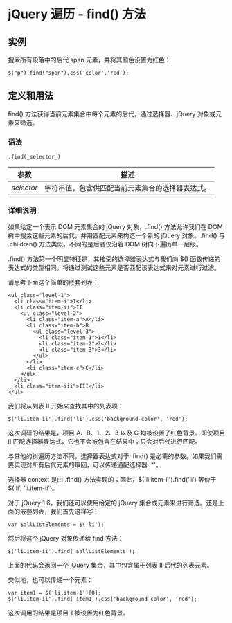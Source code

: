 # jQuery 遍历 - find() 方法



## 实例

搜索所有段落中的后代 span 元素，并将其颜色设置为红色：

```
$("p").find("span").css('color','red');

```

## 定义和用法

find() 方法获得当前元素集合中每个元素的后代，通过选择器、jQuery 对象或元素来筛选。

### 语法

```
.find(_selector_)
```

| 参数 | 描述 |
| --- | --- |
| _selector_ | 字符串值，包含供匹配当前元素集合的选择器表达式。 |

### 详细说明

如果给定一个表示 DOM 元素集合的 jQuery 对象，.find() 方法允许我们在 DOM 树中搜索这些元素的后代，并用匹配元素来构造一个新的 jQuery 对象。.find() 与 .children() 方法类似，不同的是后者仅沿着 DOM 树向下遍历单一层级。

.find() 方法第一个明显特征是，其接受的选择器表达式与我们向 $() 函数传递的表达式的类型相同。将通过测试这些元素是否匹配该表达式来对元素进行过滤。

请思考下面这个简单的嵌套列表：

```
<ul class="level-1">
  <li class="item-i">I</li>
  <li class="item-ii">II
    <ul class="level-2">
      <li class="item-a">A</li>
      <li class="item-b">B
        <ul class="level-3">
          <li class="item-1">1</li>
          <li class="item-2">2</li>
          <li class="item-3">3</li>
        </ul>
      </li>
      <li class="item-c">C</li>
    </ul>
  </li>
  <li class="item-iii">III</li>
</ul>

```

我们将从列表 II 开始来查找其中的列表项：

```
$('li.item-ii').find('li').css('background-color', 'red');
```

这次调研的结果是，项目 A、B、1、2、3 以及 C 均被设置了红色背景。即使项目 II 匹配选择器表达式，它也不会被包含在结果中；只会对后代进行匹配。

与其他的树遍历方法不同，选择器表达式对于 .find() 是必需的参数。如果我们需要实现对所有后代元素的取回，可以传递通配选择器 '*'。

选择器 context 是由 .find() 方法实现的；因此，$('li.item-ii').find('li') 等价于 $('li', 'li.item-ii')。

对于 jQuery 1.6，我们还可以使用给定的 jQuery 集合或元素来进行筛选。还是上面的嵌套列表，我们首先这样写：

```
var $allListElements = $('li');
```

然后将这个 jQuery 对象传递给 find 方法：

```
$('li.item-ii').find( $allListElements );
```

上面的代码会返回一个 jQuery 集合，其中包含属于列表 II 后代的列表元素。

类似地，也可以传递一个元素：

```
var item1 = $('li.item-1')[0];
$('li.item-ii').find( item1 ).css('background-color', 'red');

```

这次调用的结果是项目 1 被设置为红色背景。



